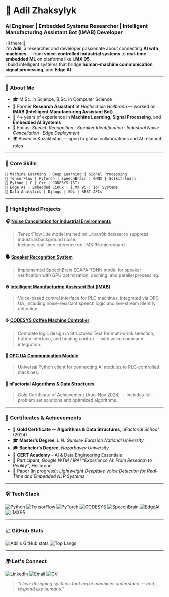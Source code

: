 # 🧠 Adil Zhaksylyk
### AI Engineer | Embedded Systems Researcher | Intelligent Manufacturing Assistant Bot (IMAB) Developer  

Hi there 👋  
I'm **Adil**, a researcher and developer passionate about connecting **AI with machines** — from **voice-controlled industrial systems** to **real-time embedded ML** on platforms like **i.MX 95**.  
I build intelligent systems that bridge **human–machine communication**, **signal processing**, and **Edge AI**.

---

### 🚀 About Me
- 🎓 M.Sc. in Science, B.Sc. in Computer Science  
- 🏢 Former **Research Assistant** at *Hochschule Heilbronn* — worked on **IMAB (Intelligent Manufacturing Assistant Bot)**  
- 🧩 4+ years of experience in **Machine Learning**, **Signal Processing**, and **Embedded AI Systems**  
- 🎤 Focus: *Speech Recognition · Speaker Identification · Industrial Noise Cancellation · Edge Deployment*  
- 🌍 Based in Kazakhstan — open to global collaborations and AI research roles  

---

### 🧩 Core Skills
```
🔹 Machine Learning | Deep Learning | Signal Processing
🔹 TensorFlow | PyTorch | SpeechBrain | ONNX | Scikit-learn
🔹 Python | C | C++ | CODESYS (ST)
🔹 Edge AI | Embedded Linux | i.MX 95 | IoT Systems
🔹 Data Analytics | Django | SQL | REST APIs
```

---

### 🧠 Highlighted Projects

#### 🎧 [Noise Cancellation for Industrial Environments](https://github.com/yourusername/noise-cancellation)
> TensorFlow Lite model trained on Urban9k dataset to suppress industrial background noise.  
> Includes real-time inference on i.MX 95 microboard.

#### 🗣️ [Speaker Recognition System](https://github.com/yourusername/speaker-recognition)
> Implemented SpeechBrain ECAPA-TDNN model for speaker verification with GPU optimization, caching, and parallel processing.

#### ⚙️ [Intelligent Manufacturing Assistant Bot (IMAB)](https://github.com/yourusername/imab)
> Voice-based control interface for PLC machines, integrated via OPC UA, including noise-resistant speech logic and live-stream identity detection.

#### ☕ [CODESYS Coffee Machine Controller](https://github.com/yourusername/codesys-coffee-machine)
> Complete logic design in Structured Text for multi-drink selection, button interface, and heating control — with voice command integration.

#### 🔌 [OPC UA Communication Module](https://github.com/yourusername/opcua-communication)
> Universal Python client for connecting AI modules to PLC-controlled machines.

#### 🧮 [nFactorial Algorithms & Data Structures](https://github.com/yourusername/nfactorial-ads)
> Gold Certificate of Achievement (Aug–Nov 2024) — includes full problem set solutions and optimized algorithms.

---

### 🏅 Certificates & Achievements
- 🥇 **Gold Certificate — Algorithms & Data Structures**, *nFactorial School* (2024)  
- 🎓 **Master’s Degree**, *L.N. Gumilev Eurasian National University*  
- 🎓 **Bachelor’s Degree**, *Nazarbayev University*  
- 📜 **CERT Academy** – AI & Data Engineering Essentials  
- 🧩 Participant, *Google WTM / IPAI “Experience AI: From Research to Reality”*, Heilbronn  
- 🧠 Paper (in progress): *Lightweight Deepfake Voice Detection for Real-Time and Embedded NLP Systems*

---

### 🛠️ Tech Stack
![Python](https://img.shields.io/badge/Python-3.12-blue)
![TensorFlow](https://img.shields.io/badge/TensorFlow-Lite-orange)
![PyTorch](https://img.shields.io/badge/PyTorch-ML-red)
![CODESYS](https://img.shields.io/badge/CODESYS-ST-lightgrey)
![SpeechBrain](https://img.shields.io/badge/SpeechBrain-SpeakerRec-yellow)
![EdgeAI](https://img.shields.io/badge/Edge-AI-green)
![i.MX95](https://img.shields.io/badge/i.MX-95-blue)

---

### 📈 GitHub Stats
![Adil's GitHub stats](https://github-readme-stats.vercel.app/api?username=yourusername&show_icons=true&theme=tokyonight)
![Top Langs](https://github-readme-stats.vercel.app/api/top-langs/?username=yourusername&layout=compact&theme=tokyonight)

---

### 🌍 Let's Connect

[![LinkedIn](https://img.shields.io/badge/LinkedIn-Adil%20Zhaksylyk-blue?logo=linkedin)](https://www.linkedin.com/in/azhaksylyk/)
[![Email](https://img.shields.io/badge/Email-adil.zhaksylyk%40gmail.com-red?logo=gmail)](mailto:adil.zhaksylyk@gmail.com)
[![CV](https://img.shields.io/badge/CV-Adil%20Zhaksylyk%20PDF-green?logo=adobeacrobatreader)](https://github.com/azhaksylyk/bio/blob/main/Adil%20Zhaksylyk%20CV%20-%20v5.pdf)

> _“I love designing systems that make machines understand — and respond like humans.”_
